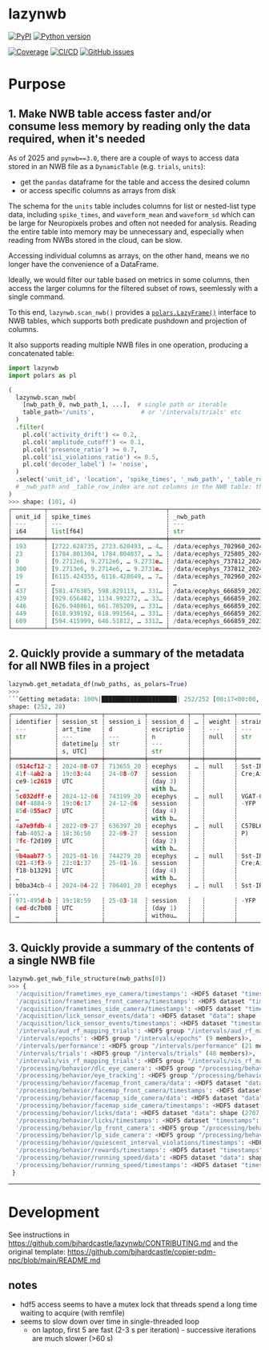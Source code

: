 # lazynwb


[![PyPI](https://img.shields.io/pypi/v/lazynwb.svg?label=PyPI&color=blue)](https://pypi.org/project/lazynwb/)
[![Python version](https://img.shields.io/pypi/pyversions/lazynwb)](https://pypi.org/project/lazynwb/)

[![Coverage](https://img.shields.io/codecov/c/github/AllenInstitute/lazynwb?logo=codecov)](https://app.codecov.io/github/AllenInstitute/lazynwb)
[![CI/CD](https://img.shields.io/github/actions/workflow/status/bjhardcastle/lazynwb/publish.yml?label=CI/CD&logo=github)](https://github.com/bjhardcastle/lazynwb/actions/workflows/publish.yml)
[![GitHub issues](https://img.shields.io/github/issues/bjhardcastle/lazynwb?logo=github)](https://github.com/bjhardcastle/lazynwb/issues)


# Purpose

## 1. Make NWB table access faster and/or consume less memory by reading only the data required, when it's needed

As of 2025 and `pynwb==3.0`, there are a couple of ways to access data stored in an NWB file as a
`DynamicTable` (e.g. `trials`, `units`):
-  get the `pandas` dataframe for the table and access the desired column
-  or access specific columns as arrays from disk

The schema for the  `units` table includes columns for list or nested-list type data, including
`spike_times`, and `waveform_mean` and `waveform_sd` which can be large for Neuropixels probes and
often not needed for analysis. Reading the entire table into memory may be unnecessary and,
especially when reading from NWBs stored in the cloud, can be slow.

Accessing individual columns as arrays, on the other hand, means we no longer have the convenience
of a DataFrame.

Ideally, we would filter our table based on metrics in some columns, then access the larger
columns for the filtered subset of rows, seemlessly with a single command.

To this end, `lazynwb.scan_nwb()` provides a
[`polars.LazyFrame()`](https://docs.pola.rs/api/python/stable/reference/lazyframe/index.html)
interface to NWB tables, which
supports both predicate pushdown and
projection of columns. 

It also supports reading multiple NWB files in one operation, producing a
concatenated table:

```python
import lazynwb
import polars as pl

(
  lazynwb.scan_nwb(
    [nwb_path_0, nwb_path_1, ...],  # single path or iterable
    table_path='/units',             # or '/intervals/trials' etc
  )
  .filter(
    pl.col('activity_drift') <= 0.2,
    pl.col('amplitude_cutoff') <= 0.1,
    pl.col('presence_ratio') >= 0.7,
    pl.col('isi_violations_ratio') <= 0.5,
    pl.col('decoder_label') != 'noise',
  )
  .select('unit_id', 'location', 'spike_times', '_nwb_path', '_table_row_index')
  # _nwb_path and _table_row_index are not columns in the NWB table: they're added to identify source of each row in a table that spans multiple NWBs
)
>>> shape: (101, 4)
┌─────────┬─────────────────────────────────┬─────────────────────────────────┬──────────────┐
│ unit_id ┆ spike_times                     ┆ _nwb_path                       ┆ _table_index │
│ ---     ┆ ---                             ┆ ---                             ┆ ---          │
│ i64     ┆ list[f64]                       ┆ str                             ┆ u32          │
╞═════════╪═════════════════════════════════╪═════════════════════════════════╪══════════════╡
│ 193     ┆ [2722.628735, 2723.620493, … 4… ┆ /data/ecephys_702960_2024-03-1… ┆ 5            │
│ 23      ┆ [1784.801304, 1784.804037, … 3… ┆ /data/ecephys_725805_2024-07-1… ┆ 4            │
│ 0       ┆ [9.2712e6, 9.2712e6, … 9.2731e… ┆ /data/ecephys_737812_2024-08-0… ┆ 0            │
│ 300     ┆ [9.2713e6, 9.2714e6, … 9.2731e… ┆ /data/ecephys_737812_2024-08-0… ┆ 6            │
│ 19      ┆ [6115.424355, 6116.428649, … 7… ┆ /data/ecephys_702960_2024-03-1… ┆ 5            │
│ …       ┆ …                               ┆ …                               ┆ …            │
│ 437     ┆ [581.476385, 598.829113, … 331… ┆ /data/ecephys_666859_2023-06-1… ┆ 40           │
│ 439     ┆ [929.656482, 1134.993272, … 33… ┆ /data/ecephys_666859_2023-06-1… ┆ 41           │
│ 446     ┆ [626.940861, 661.785209, … 331… ┆ /data/ecephys_666859_2023-06-1… ┆ 42           │
│ 449     ┆ [618.939192, 618.991564, … 331… ┆ /data/ecephys_666859_2023-06-1… ┆ 43           │
│ 609     ┆ [594.415999, 646.51812, … 3312… ┆ /data/ecephys_666859_2023-06-1… ┆ 44           │
└─────────┴─────────────────────────────────┴─────────────────────────────────┴──────────────┘
```

## 2. Quickly provide a summary of the metadata for all NWB files in a project
```python
lazynwb.get_metadata_df(nwb_paths, as_polars=True)
>>>
```Getting metadata: 100%|█████████████████████| 252/252 [00:17<00:00, 14.51file/s]
shape: (252, 28)
┌────────────┬────────────┬───────────┬───────────┬───┬────────┬───────────┬───────────┬───────────┐
│ identifier ┆ session_st ┆ session_i ┆ session_d ┆ … ┆ weight ┆ strain    ┆ date_of_b ┆ _nwb_path │
│ ---        ┆ art_time   ┆ d         ┆ escriptio ┆   ┆ ---    ┆ ---       ┆ irth      ┆ ---       │
│ str        ┆ ---        ┆ ---       ┆ n         ┆   ┆ null   ┆ str       ┆ ---       ┆ str       │
│            ┆ datetime[μ ┆ str       ┆ ---       ┆   ┆        ┆           ┆ datetime[ ┆           │
│            ┆ s, UTC]    ┆           ┆ str       ┆   ┆        ┆           ┆ μs, UTC]  ┆           │
╞════════════╪════════════╪═══════════╪═══════════╪═══╪════════╪═══════════╪═══════════╪═══════════╡
│ 0514cf12-2 ┆ 2024-08-07 ┆ 713655_20 ┆ ecephys   ┆ … ┆ null   ┆ Sst-IRES- ┆ 2023-11-2 ┆ /data/dyn │
│ 41f-4ab2-a ┆ 19:03:44   ┆ 24-08-07  ┆ session   ┆   ┆        ┆ Cre;Ai32  ┆ 3         ┆ amicrouti │
│ ce9-1c2619 ┆ UTC        ┆           ┆ (day 3)   ┆   ┆        ┆           ┆ 08:00:00  ┆ ng_datacu │
│ …          ┆            ┆           ┆ with b…   ┆   ┆        ┆           ┆ UTC       ┆ be_…      │
│ 5c032dff-e ┆ 2024-12-06 ┆ 743199_20 ┆ ecephys   ┆ … ┆ null   ┆ VGAT-ChR2 ┆ 2024-05-1 ┆ /data/dyn │
│ 04f-4884-9 ┆ 19:06:17   ┆ 24-12-06  ┆ session   ┆   ┆        ┆ -YFP      ┆ 8         ┆ amicrouti │
│ 85d-055ac7 ┆ UTC        ┆           ┆ (day 4)   ┆   ┆        ┆           ┆ 07:00:00  ┆ ng_datacu │
│ …          ┆            ┆           ┆ with b…   ┆   ┆        ┆           ┆ UTC       ┆ be_…      │
│ 4a7e9fdb-4 ┆ 2022-09-27 ┆ 636397_20 ┆ ecephys   ┆ … ┆ null   ┆ C57BL6J(N ┆ 2022-06-0 ┆ /data/dyn │
│ fab-4052-a ┆ 18:36:50   ┆ 22-09-27  ┆ session   ┆   ┆        ┆ P)        ┆ 2         ┆ amicrouti │
│ 7fc-f2d109 ┆ UTC        ┆           ┆ (day 2)   ┆   ┆        ┆           ┆ 07:00:00  ┆ ng_datacu │
│ …          ┆            ┆           ┆ with b…   ┆   ┆        ┆           ┆ UTC       ┆ be_…      │
│ 9b4aab77-5 ┆ 2025-01-16 ┆ 744279_20 ┆ ecephys   ┆ … ┆ null   ┆ Sst-IRES- ┆ 2024-05-2 ┆ /data/dyn │
│ 021-43f3-9 ┆ 22:01:37   ┆ 25-01-16  ┆ session   ┆   ┆        ┆ Cre;Ai32  ┆ 5         ┆ amicrouti │
│ f18-b13291 ┆ UTC        ┆           ┆ (day 4)   ┆   ┆        ┆           ┆ 07:00:00  ┆ ng_datacu │
│ …          ┆            ┆           ┆ with b…   ┆   ┆        ┆           ┆ UTC       ┆ be_…      │
│ b0ba34cb-4 ┆ 2024-04-22 ┆ 706401_20 ┆ ecephys   ┆ … ┆ null   ┆ Sst-IRES- ┆ 2023-10-0 ┆ /data/dyn │
...
│ 971-495d-b ┆ 19:18:59   ┆ 25-03-18  ┆ session   ┆   ┆        ┆ -YFP      ┆ 6         ┆ amicrouti │
│ 6ed-dc7b08 ┆ UTC        ┆           ┆ (day 1)   ┆   ┆        ┆           ┆ 07:00:00  ┆ ng_datacu │
│ …          ┆            ┆           ┆ withou…   ┆   ┆        ┆           ┆ UTC       ┆ be_…      │
└────────────┴────────────┴───────────┴───────────┴───┴────────┴───────────┴───────────┴───────────┘
```

## 3. Quickly provide a summary of the contents of a single NWB file
```python
lazynwb.get_nwb_file_structure(nwb_paths[0])
>>> {
  '/acquisition/frametimes_eye_camera/timestamps': <HDF5 dataset "timestamps": shape (267399,), type "<f8">,
  '/acquisition/frametimes_front_camera/timestamps': <HDF5 dataset "timestamps": shape (267204,), type "<f8">,
  '/acquisition/frametimes_side_camera/timestamps': <HDF5 dataset "timestamps": shape (267374,), type "<f8">,
  '/acquisition/lick_sensor_events/data': <HDF5 dataset "data": shape (2734,), type "<f8">,
  '/acquisition/lick_sensor_events/timestamps': <HDF5 dataset "timestamps": shape (2734,), type "<f8">,
  '/intervals/aud_rf_mapping_trials': <HDF5 group "/intervals/aud_rf_mapping_trials" (10 members)>,
  '/intervals/epochs': <HDF5 group "/intervals/epochs" (9 members)>,
  '/intervals/performance': <HDF5 group "/intervals/performance" (21 members)>,
  '/intervals/trials': <HDF5 group "/intervals/trials" (48 members)>,
  '/intervals/vis_rf_mapping_trials': <HDF5 group "/intervals/vis_rf_mapping_trials" (12 members)>,
  '/processing/behavior/dlc_eye_camera': <HDF5 group "/processing/behavior/dlc_eye_camera" (110 members)>,
  '/processing/behavior/eye_tracking': <HDF5 group "/processing/behavior/eye_tracking" (26 members)>,
  '/processing/behavior/facemap_front_camera/data': <HDF5 dataset "data": shape (267204, 500), type "<f4">,
  '/processing/behavior/facemap_front_camera/timestamps': <HDF5 dataset "timestamps": shape (267204,), type "<f8">,
  '/processing/behavior/facemap_side_camera/data': <HDF5 dataset "data": shape (267374, 500), type "<f4">,
  '/processing/behavior/facemap_side_camera/timestamps': <HDF5 dataset "timestamps": shape (267374,), type "<f8">,
  '/processing/behavior/licks/data': <HDF5 dataset "data": shape (2707,), type "<f8">,
  '/processing/behavior/licks/timestamps': <HDF5 dataset "timestamps": shape (2707,), type "<f8">,
  '/processing/behavior/lp_front_camera': <HDF5 group "/processing/behavior/lp_front_camera" (57 members)>,
  '/processing/behavior/lp_side_camera': <HDF5 group "/processing/behavior/lp_side_camera" (57 members)>,
  '/processing/behavior/quiescent_interval_violations/timestamps': <HDF5 dataset "timestamps": shape (131,), type "<f8">,
  '/processing/behavior/rewards/timestamps': <HDF5 dataset "timestamps": shape (130,), type "<f8">,
  '/processing/behavior/running_speed/data': <HDF5 dataset "data": shape (251998,), type "<f8">,
  '/processing/behavior/running_speed/timestamps': <HDF5 dataset "timestamps": shape (251998,), type "<f8">
 }
```

---

# Development
See instructions in https://github.com/bjhardcastle/lazynwb/CONTRIBUTING.md and the original template: https://github.com/bjhardcastle/copier-pdm-npc/blob/main/README.md

## notes

- hdf5 access seems to have a mutex lock that threads spend a long time waiting to
  acquire (with remfile)
- seems to slow down over time in single-threaded loop
    - on laptop, first 5 are fast (2-3 s per iteration) - successive iterations
      are much slower (>60 s)
